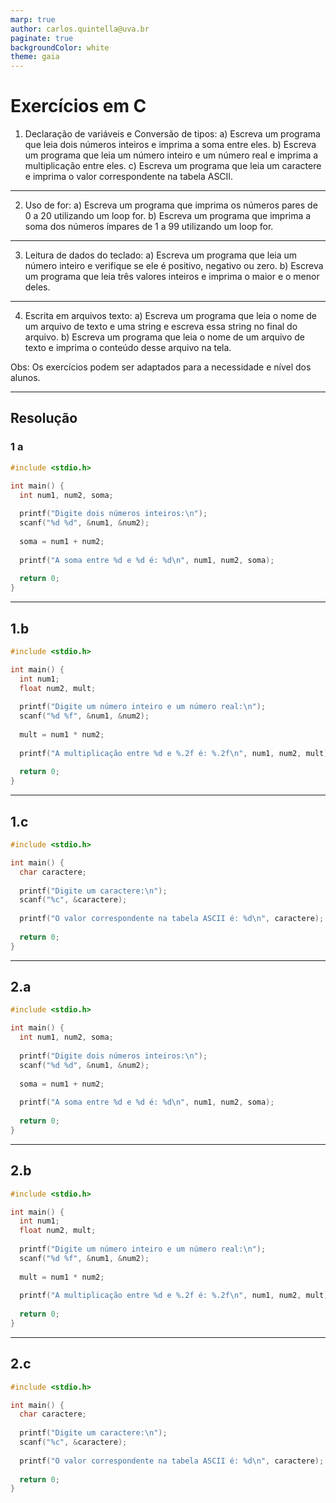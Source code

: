 ```yaml
---
marp: true
author: carlos.quintella@uva.br
paginate: true
backgroundColor: white
theme: gaia
---
```


<!-- _class: lead -->

# Exercícios em C #

1) Declaração de variáveis e Conversão de tipos:
a) Escreva um programa que leia dois números inteiros e imprima a soma entre eles.
b) Escreva um programa que leia um número inteiro e um número real e imprima a multiplicação entre eles.
c) Escreva um programa que leia um caractere e imprima o valor correspondente na tabela ASCII.

---

2) Uso de for:
a) Escreva um programa que imprima os números pares de 0 a 20 utilizando um loop for.
b) Escreva um programa que imprima a soma dos números ímpares de 1 a 99 utilizando um loop for.

---

3) Leitura de dados do teclado:
a) Escreva um programa que leia um número inteiro e verifique se ele é positivo, negativo ou zero.
b) Escreva um programa que leia três valores inteiros e imprima o maior e o menor deles.

---

4) Escrita em arquivos texto:
a) Escreva um programa que leia o nome de um arquivo de texto e uma string e escreva essa string no final do arquivo.
b) Escreva um programa que leia o nome de um arquivo de texto e imprima o conteúdo desse arquivo na tela.

Obs: Os exercícios podem ser adaptados para a necessidade e nível dos alunos.


---

## Resolução ##

### 1 a ###

```c
#include <stdio.h>

int main() {
  int num1, num2, soma;
  
  printf("Digite dois números inteiros:\n");
  scanf("%d %d", &num1, &num2);
  
  soma = num1 + num2;
  
  printf("A soma entre %d e %d é: %d\n", num1, num2, soma);
  
  return 0;
}
```

---

## 1.b ##

```c
#include <stdio.h>

int main() {
  int num1;
  float num2, mult;
  
  printf("Digite um número inteiro e um número real:\n");
  scanf("%d %f", &num1, &num2);
  
  mult = num1 * num2;
  
  printf("A multiplicação entre %d e %.2f é: %.2f\n", num1, num2, mult);
  
  return 0;
}
```

---

## 1.c ##

```c
#include <stdio.h>

int main() {
  char caractere;
  
  printf("Digite um caractere:\n");
  scanf("%c", &caractere);
  
  printf("O valor correspondente na tabela ASCII é: %d\n", caractere);
  
  return 0;
}
```

---

## 2.a ##

```c
#include <stdio.h>

int main() {
  int num1, num2, soma;
  
  printf("Digite dois números inteiros:\n");
  scanf("%d %d", &num1, &num2);
  
  soma = num1 + num2;
  
  printf("A soma entre %d e %d é: %d\n", num1, num2, soma);
  
  return 0;
}
```

---

## 2.b ##

```c
#include <stdio.h>

int main() {
  int num1;
  float num2, mult;
  
  printf("Digite um número inteiro e um número real:\n");
  scanf("%d %f", &num1, &num2);
  
  mult = num1 * num2;
  
  printf("A multiplicação entre %d e %.2f é: %.2f\n", num1, num2, mult);
  
  return 0;
}

```

---

## 2.c ##

```c
#include <stdio.h>

int main() {
  char caractere;
  
  printf("Digite um caractere:\n");
  scanf("%c", &caractere);
  
  printf("O valor correspondente na tabela ASCII é: %d\n", caractere);
  
  return 0;
}

```

